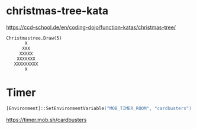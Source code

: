 # christmas-tree-kata

https://ccd-school.de/en/coding-dojo/function-katas/christmas-tree/

```
Christmastree.Draw(5)
       X
      XXX
     XXXXX
    XXXXXXX
   XXXXXXXXX
       X

```

# Timer

```ps
[Environment]::SetEnvironmentVariable("MOB_TIMER_ROOM", "cardbusters")
```

https://timer.mob.sh/cardbusters
